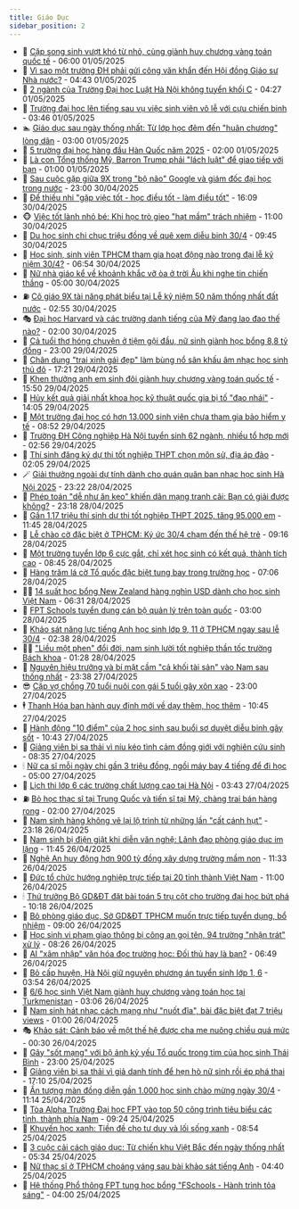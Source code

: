 ```yaml
---
title: Giáo Dục
sidebar_position: 2
---
```


<!-- dantri-giao-duc:START -->
- 🤡 [Cặp song sinh vượt khó từ nhỏ, cùng giành huy chương vàng toán quốc tế](https://dantri.com.vn/giao-duc/cap-song-sinh-vuot-kho-tu-nho-cung-gianh-huy-chuong-vang-toan-quoc-te-20250430162821478.htm) - 06:00 01/05/2025
- 🗽 [Vì sao một trường ĐH phải gửi công văn khẩn đến Hội đồng Giáo sư Nhà nước?](https://dantri.com.vn/giao-duc/vi-sao-mot-truong-dh-phai-gui-cong-van-khan-den-hoi-dong-giao-su-nha-nuoc-20250501113410306.htm) - 04:43 01/05/2025
- 🚦 [2 ngành của Trường Đại học Luật Hà Nội không tuyển khối C](https://dantri.com.vn/giao-duc/2-nganh-cua-truong-dai-hoc-luat-ha-noi-khong-tuyen-khoi-c-20250501094222580.htm) - 04:27 01/05/2025
- 🌋 [Trường đại học lên tiếng sau vụ việc sinh viên vô lễ với cựu chiến binh](https://dantri.com.vn/giao-duc/truong-dai-hoc-len-tieng-sau-vu-viec-sinh-vien-vo-le-voi-cuu-chien-binh-20250501103354156.htm) - 03:46 01/05/2025
- 🏊 [Giáo dục sau ngày thống nhất: Từ lớp học đêm đến &quot;huân chương&quot; lòng dân](https://dantri.com.vn/giao-duc/giao-duc-sau-ngay-thong-nhat-tu-lop-hoc-dem-den-huan-chuong-long-dan-20250501080602221.htm) - 03:00 01/05/2025
- 🎃 [5 trường đại học hàng đầu Hàn Quốc năm 2025](https://dantri.com.vn/giao-duc/5-truong-dai-hoc-hang-dau-han-quoc-nam-2025-20250430095313250.htm) - 02:00 01/05/2025
- 💄 [Là con Tổng thống Mỹ, Barron Trump phải &quot;lách luật&quot; để giao tiếp với bạn](https://dantri.com.vn/giao-duc/la-con-tong-thong-my-barron-trump-phai-lach-luat-de-giao-tiep-voi-ban-20250430162440465.htm) - 01:00 01/05/2025
- 🦅 [Sau cuộc gặp giữa 9X trong &quot;bộ não&quot; Google và giám đốc đại học trong nước](https://dantri.com.vn/giao-duc/sau-cuoc-gap-giua-9x-trong-bo-nao-google-va-giam-doc-dai-hoc-trong-nuoc-20250430144939890.htm) - 23:00 30/04/2025
- 🚦 [Để thiếu nhi &quot;gặp việc tốt - học điều tốt - làm điều tốt&quot;](https://dantri.com.vn/giao-duc/de-thieu-nhi-gap-viec-tot-hoc-dieu-tot-lam-dieu-tot-20250430230336117.htm) - 16:09 30/04/2025
- 🐵 [Việc tốt lành nhỏ bé: Khi học trò gieo &quot;hạt mầm&quot; trách nhiệm](https://dantri.com.vn/giao-duc/viec-tot-lanh-nho-be-khi-hoc-tro-gieo-hat-mam-trach-nhiem-20250430173246670.htm) - 11:00 30/04/2025
- 🐘 [Du học sinh chi chục triệu đồng về quê xem diễu binh 30/4](https://dantri.com.vn/giao-duc/du-hoc-sinh-chi-chuc-trieu-dong-ve-que-xem-dieu-binh-304-20250430141554910.htm) - 09:45 30/04/2025
- 🦏 [Học sinh, sinh viên TPHCM tham gia hoạt động nào trong đại lễ kỷ niệm 30/4?](https://dantri.com.vn/giao-duc/hoc-sinh-sinh-vien-tphcm-tham-gia-hoat-dong-nao-trong-dai-le-ky-niem-304-20250430134517553.htm) - 06:54 30/04/2025
- 💼 [Nữ nhà giáo kể về khoảnh khắc vỡ òa ở trời Âu khi nghe tin chiến thắng](https://dantri.com.vn/giao-duc/nu-nha-giao-ke-ve-khoanh-khac-vo-oa-o-troi-au-khi-nghe-tin-chien-thang-20250429162303371.htm) - 05:00 30/04/2025
- ⛽️ [Cô giáo 9X tài năng phát biểu tại Lễ kỷ niệm 50 năm thống nhất đất nước](https://dantri.com.vn/giao-duc/co-giao-9x-tai-nang-phat-bieu-tai-le-ky-niem-50-nam-thong-nhat-dat-nuoc-20250430085851001.htm) - 02:55 30/04/2025
- 🎭 [Đại học Harvard và các trường danh tiếng của Mỹ đang lao đao thế nào?](https://dantri.com.vn/giao-duc/dai-hoc-harvard-va-cac-truong-danh-tieng-cua-my-dang-lao-dao-the-nao-20250429111838389.htm) - 02:00 30/04/2025
- 🎃 [Cả tuổi thơ hóng chuyện ở tiệm gội đầu, nữ sinh giành học bổng 8,8 tỷ đồng](https://dantri.com.vn/giao-duc/ca-tuoi-tho-hong-chuyen-o-tiem-goi-dau-nu-sinh-gianh-hoc-bong-88-ty-dong-20250428151326933.htm) - 23:00 29/04/2025
- 🚀 [Chân dung &quot;trai xinh gái đẹp&quot; làm bùng nổ sân khấu âm nhạc học sinh thủ đô](https://dantri.com.vn/giao-duc/chan-dung-trai-xinh-gai-dep-lam-bung-no-san-khau-am-nhac-hoc-sinh-thu-do-20250429121059068.htm) - 17:21 29/04/2025
- 👀 [Khen thưởng anh em sinh đôi giành huy chương vàng toán quốc tế](https://dantri.com.vn/giao-duc/khen-thuong-anh-em-sinh-doi-gianh-huy-chuong-vang-toan-quoc-te-20250429220847042.htm) - 15:50 29/04/2025
- 🌝 [Hủy kết quả giải nhất khoa học kỹ thuật quốc gia bị tố &quot;đạo nhái&quot;](https://dantri.com.vn/giao-duc/huy-ket-qua-giai-nhat-khoa-hoc-ky-thuat-quoc-gia-bi-to-dao-nhai-20250429205714152.htm) - 14:05 29/04/2025
- 🤗 [Một trường đại học có hơn 13.000 sinh viên chưa tham gia bảo hiểm y tế](https://dantri.com.vn/giao-duc/mot-truong-dai-hoc-co-hon-13000-sinh-vien-chua-tham-gia-bao-hiem-y-te-20250429154206779.htm) - 08:52 29/04/2025
- 🦄 [Trường ĐH Công nghiệp Hà Nội tuyển sinh 62 ngành, nhiều tổ hợp mới](https://dantri.com.vn/giao-duc/truong-dh-cong-nghiep-ha-noi-tuyen-sinh-62-nganh-nhieu-to-hop-moi-20250429082824147.htm) - 02:56 29/04/2025
- 🦍 [Thí sinh đăng ký dự thi tốt nghiệp THPT chọn môn sử, địa áp đảo](https://dantri.com.vn/giao-duc/thi-sinh-dang-ky-du-thi-tot-nghiep-thpt-chon-mon-su-dia-ap-dao-20250429090334889.htm) - 02:05 29/04/2025
- 🪄 [Giải thưởng ngoài dự tính dành cho quán quân ban nhạc học sinh Hà Nội 2025](https://dantri.com.vn/giao-duc/giai-thuong-ngoai-du-tinh-danh-cho-quan-quan-ban-nhac-hoc-sinh-ha-noi-2025-20250429021204058.htm) - 23:22 28/04/2025
- 🦆 [Phép toán &quot;dễ như ăn kẹo&quot; khiến dân mạng tranh cãi: Bạn có giải được không?](https://dantri.com.vn/giao-duc/phep-toan-de-nhu-an-keo-khien-dan-mang-tranh-cai-ban-co-giai-duoc-khong-20250428104242781.htm) - 23:18 28/04/2025
- 🚀 [Gần 1,17 triệu thí sinh dự thi tốt nghiệp THPT 2025, tăng 95.000 em](https://dantri.com.vn/giao-duc/gan-117-trieu-thi-sinh-du-thi-tot-nghiep-thpt-2025-tang-95000-em-20250428184152208.htm) - 11:45 28/04/2025
- 🦒 [Lễ chào cờ đặc biệt ở TPHCM: Ký ức 30/4 chạm đến thế hệ trẻ](https://dantri.com.vn/giao-duc/le-chao-co-dac-biet-o-tphcm-ky-uc-304-cham-den-the-he-tre-20250428152458059.htm) - 09:16 28/04/2025
- 🤡 [Một trường tuyển lớp 6 cực gắt, chỉ xét học sinh có kết quả, thành tích cao](https://dantri.com.vn/giao-duc/mot-truong-tuyen-lop-6-cuc-gat-chi-xet-hoc-sinh-co-ket-qua-thanh-tich-cao-20250428145013268.htm) - 08:45 28/04/2025
- 🤔 [Hàng trăm lá cờ Tổ quốc đặc biệt tung bay trong trường học](https://dantri.com.vn/giao-duc/hang-tram-la-co-to-quoc-dac-biet-tung-bay-trong-truong-hoc-20250428133746422.htm) - 07:06 28/04/2025
- 🧑‍💻 [14 suất học bổng New Zealand hàng nghìn USD dành cho học sinh Việt Nam](https://dantri.com.vn/giao-duc/14-suat-hoc-bong-new-zealand-hang-nghin-usd-danh-cho-hoc-sinh-viet-nam-20250428130244426.htm) - 06:31 28/04/2025
- 🤡 [FPT Schools tuyển dụng cán bộ quản lý trên toàn quốc](https://dantri.com.vn/giao-duc/fpt-schools-tuyen-dung-can-bo-quan-ly-tren-toan-quoc-20250428091021880.htm) - 03:00 28/04/2025
- 🧠 [Khảo sát năng lực tiếng Anh học sinh lớp 9, 11 ở TPHCM ngay sau lễ 30/4](https://dantri.com.vn/giao-duc/khao-sat-nang-luc-tieng-anh-hoc-sinh-lop-9-11-o-tphcm-ngay-sau-le-304-20250428092350860.htm) - 02:38 28/04/2025
- 🧑‍💻 [&quot;Liều một phen&quot; đổi đời, nam sinh lười tốt nghiệp thần tốc trường Bách khoa](https://dantri.com.vn/giao-duc/lieu-mot-phen-doi-doi-nam-sinh-luoi-tot-nghiep-than-toc-truong-bach-khoa-20250428072836182.htm) - 01:28 28/04/2025
- 🧠 [Nguyên hiệu trưởng và bí mật cầm &quot;cả khối tài sản&quot; vào Nam sau thống nhất](https://dantri.com.vn/giao-duc/nguyen-hieu-truong-va-bi-mat-cam-ca-khoi-tai-san-vao-nam-sau-thong-nhat-20250427165938714.htm) - 23:38 27/04/2025
- 😎 [Cặp vợ chồng 70 tuổi nuôi con gái 5 tuổi gây xôn xao](https://dantri.com.vn/giao-duc/cap-vo-chong-70-tuoi-nuoi-con-gai-5-tuoi-gay-xon-xao-20250427114547625.htm) - 23:00 27/04/2025
- 🕴 [Thanh Hóa ban hành quy định mới về dạy thêm, học thêm](https://dantri.com.vn/giao-duc/thanh-hoa-ban-hanh-quy-dinh-moi-ve-day-them-hoc-them-20250427164732405.htm) - 10:45 27/04/2025
- 🧠 [Hành động &quot;10 điểm&quot; của 2 học sinh sau buổi sơ duyệt diễu binh gây sốt](https://dantri.com.vn/giao-duc/hanh-dong-10-diem-cua-2-hoc-sinh-sau-buoi-so-duyet-dieu-binh-gay-sot-20250427171041025.htm) - 10:43 27/04/2025
- 🚀 [Giảng viên bị sa thải vì níu kéo tình cảm đồng giới với nghiên cứu sinh](https://dantri.com.vn/giao-duc/giang-vien-bi-sa-thai-vi-niu-keo-tinh-cam-dong-gioi-voi-nghien-cuu-sinh-20250427150901718.htm) - 08:35 27/04/2025
- 🕯 [Nữ ca sĩ mỗi ngày chi gần 3 triệu đồng, ngồi máy bay 4 tiếng để đi học](https://dantri.com.vn/giao-duc/nu-ca-si-moi-ngay-chi-gan-3-trieu-dong-ngoi-may-bay-4-tieng-de-di-hoc-20250425183010412.htm) - 05:00 27/04/2025
- 🧰 [Lịch thi lớp 6 các trường chất lượng cao tại Hà Nội](https://dantri.com.vn/giao-duc/lich-thi-lop-6-cac-truong-chat-luong-cao-tai-ha-noi-20250427103632622.htm) - 03:43 27/04/2025
- ⛽️ [Bỏ học thạc sĩ tại Trung Quốc và tiến sĩ tại Mỹ, chàng trai bán hàng rong](https://dantri.com.vn/giao-duc/bo-hoc-thac-si-tai-trung-quoc-va-tien-si-tai-my-chang-trai-ban-hang-rong-20250426233807714.htm) - 02:00 27/04/2025
- 🤖 [Nam sinh hàng không vẽ lại lộ trình từ những lần &quot;cất cánh hụt&quot;](https://dantri.com.vn/giao-duc/nam-sinh-hang-khong-ve-lai-lo-trinh-tu-nhung-lan-cat-canh-hut-20250426222800695.htm) - 23:18 26/04/2025
- 🦍 [Nam sinh bị điện giật khi diễn văn nghệ: Lãnh đạo phòng giáo dục im lặng](https://dantri.com.vn/giao-duc/nam-sinh-bi-dien-giat-khi-dien-van-nghe-lanh-dao-phong-giao-duc-im-lang-20250426180016688.htm) - 11:45 26/04/2025
- 🐘 [Nghệ An huy động hơn 900 tỷ đồng xây dựng trường mầm non](https://dantri.com.vn/giao-duc/nghe-an-huy-dong-hon-900-ty-dong-xay-dung-truong-mam-non-20250426145101048.htm) - 11:33 26/04/2025
- 🌊 [Đức tổ chức hướng nghiệp trực tiếp tại 20 tỉnh thành Việt Nam](https://dantri.com.vn/giao-duc/duc-to-chuc-huong-nghiep-truc-tiep-tai-20-tinh-thanh-viet-nam-20250426145748412.htm) - 11:00 26/04/2025
- 🕯 [Thứ trưởng Bộ GD&amp;ĐT đặt bài toán 5 trụ cột cho trường đại học bứt phá](https://dantri.com.vn/giao-duc/thu-truong-bo-gddt-dat-bai-toan-5-tru-cot-cho-truong-dai-hoc-but-pha-20250426163509910.htm) - 10:18 26/04/2025
- 🐎 [Bỏ phòng giáo dục, Sở GD&amp;ĐT TPHCM muốn trực tiếp tuyển dụng, bổ nhiệm](https://dantri.com.vn/giao-duc/bo-phong-giao-duc-so-gddt-tphcm-muon-truc-tiep-tuyen-dung-bo-nhiem-20250426155309554.htm) - 09:00 26/04/2025
- 🐻 [Học sinh vi phạm giao thông bị công an gọi tên, 94 trường &quot;nhận trát&quot; xử lý](https://dantri.com.vn/giao-duc/hoc-sinh-vi-pham-giao-thong-bi-cong-an-goi-ten-94-truong-nhan-trat-xu-ly-20250426150032353.htm) - 08:26 26/04/2025
- 🐎 [AI &quot;xâm nhập&quot; văn hóa đọc trường học: Đối thủ hay là bạn?](https://dantri.com.vn/giao-duc/ai-xam-nhap-van-hoa-doc-truong-hoc-doi-thu-hay-la-ban-20250426133540235.htm) - 06:49 26/04/2025
- 🫣 [Bỏ cấp huyện, Hà Nội giữ nguyên phương án tuyển sinh lớp 1, 6](https://dantri.com.vn/giao-duc/bo-cap-huyen-ha-noi-giu-nguyen-phuong-an-tuyen-sinh-lop-1-6-20250426104846751.htm) - 03:54 26/04/2025
- 🤭 [6/6 học sinh Việt Nam giành huy chương vàng toán học tại Turkmenistan](https://dantri.com.vn/giao-duc/66-hoc-sinh-viet-nam-gianh-huy-chuong-vang-toan-hoc-tai-turkmenistan-20250426085559569.htm) - 03:06 26/04/2025
- 🥳 [Nam sinh hát nhạc cách mạng như &quot;nuốt đĩa&quot;, bài đặc biệt đạt 7 triệu views](https://dantri.com.vn/giao-duc/nam-sinh-hat-nhac-cach-mang-nhu-nuot-dia-bai-dac-biet-dat-7-trieu-views-20250426064256385.htm) - 01:00 26/04/2025
- 🎭 [Khảo sát: Cảnh báo về một thế hệ được cha mẹ nuông chiều quá mức](https://dantri.com.vn/giao-duc/khao-sat-canh-bao-ve-mot-the-he-duoc-cha-me-nuong-chieu-qua-muc-20250424115508634.htm) - 00:30 26/04/2025
- 🥸 [Gây &quot;sốt mạng&quot; với bộ ảnh kỷ yếu Tổ quốc trong tim của học sinh Thái Bình](https://dantri.com.vn/giao-duc/gay-sot-mang-voi-bo-anh-ky-yeu-to-quoc-trong-tim-cua-hoc-sinh-thai-binh-20250426054111067.htm) - 23:00 25/04/2025
- 🦣 [Giảng viên bị sa thải vì giả danh tính để hẹn hò nữ sinh rồi ép phá thai](https://dantri.com.vn/giao-duc/giang-vien-bi-sa-thai-vi-gia-danh-tinh-de-hen-ho-nu-sinh-roi-ep-pha-thai-20250423104257301.htm) - 17:10 25/04/2025
- 🤔 [Ấn tượng màn đồng diễn gần 1.000 học sinh chào mừng ngày 30/4](https://dantri.com.vn/giao-duc/an-tuong-man-dong-dien-gan-1000-hoc-sinh-chao-mung-ngay-304-20250425163607155.htm) - 11:14 25/04/2025
- 🦣 [Tòa Alpha Trường Đại học FPT vào top 50 công trình tiêu biểu các tỉnh, thành phía Nam](https://dantri.com.vn/giao-duc/toa-alpha-truong-dai-hoc-fpt-vao-top-50-cong-trinh-tieu-bieu-cac-tinh-thanh-phia-nam-20250425161552201.htm) - 09:24 25/04/2025
- 🐲 [Khuyến học xanh: Tiền đề cho tư duy và lối sống xanh](https://dantri.com.vn/giao-duc/khuyen-hoc-xanh-tien-de-cho-tu-duy-va-loi-song-xanh-20250425141226920.htm) - 08:54 25/04/2025
- 🔭 [3 cuộc cải cách giáo dục: Từ chiến khu Việt Bắc đến ngày thống nhất](https://dantri.com.vn/giao-duc/3-cuoc-cai-cach-giao-duc-tu-chien-khu-viet-bac-den-ngay-thong-nhat-20250425095705559.htm) - 05:34 25/04/2025
- 🥷 [Nữ thạc sĩ ở TPHCM choáng váng sau bài khảo sát tiếng Anh](https://dantri.com.vn/giao-duc/nu-thac-si-o-tphcm-choang-vang-sau-bai-khao-sat-tieng-anh-20250425094801108.htm) - 04:40 25/04/2025
- 🎊 [Hệ thống Phổ thông FPT tung học bổng &quot;FSchools - Hành trình tỏa sáng&quot;](https://dantri.com.vn/giao-duc/he-thong-pho-thong-fpt-tung-hoc-bong-fschools-hanh-trinh-toa-sang-20250425103037147.htm) - 04:00 25/04/2025<!-- dantri-giao-duc:END -->

